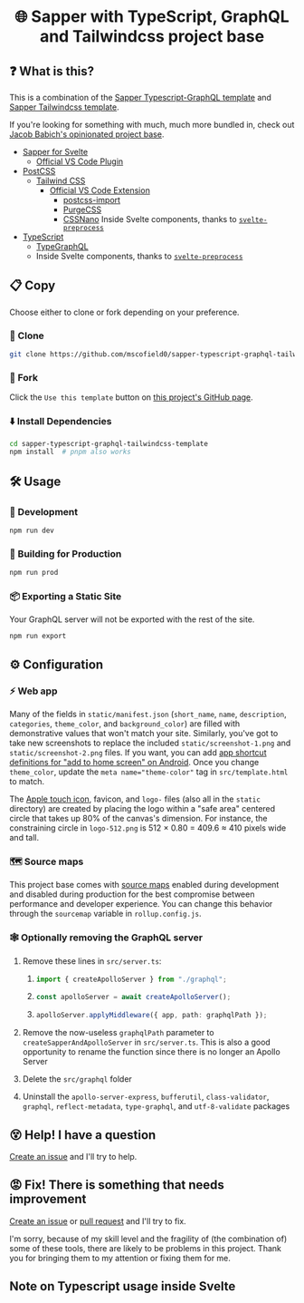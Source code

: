<h1 align="center">🌐 Sapper with TypeScript, GraphQL and Tailwindcss project base</h1>

## ❓ What is this?

This is a combination of the [Sapper Typescript-GraphQL template](https://github.com/babichjacob/sapper-typescript-graphql-template) and [Sapper Tailwindcss template](https://github.com/sarioglu/sapper-tailwindcss-template).

If you're looking for something with much, much more bundled in, check out [Jacob Babich's opinionated project base](https://github.com/babichjacob/sapper-firebase-typescript-graphql-tailwindcss-actions-template).

- [Sapper for Svelte](https://sapper.svelte.dev/)
  - [Official VS Code Plugin](https://marketplace.visualstudio.com/items?itemName=svelte.svelte-vscode)
- [PostCSS](https://postcss.org/)
  - [Tailwind CSS](https://tailwindcss.com/)
    - [Official VS Code Extension](https://marketplace.visualstudio.com/items?itemName=bradlc.vscode-tailwindcss)
      - [postcss-import](https://github.com/postcss/postcss-import)
      - [PurgeCSS](https://www.purgecss.com/)
      - [CSSNano](https://cssnano.co/)
      Inside Svelte components, thanks to [`svelte-preprocess`](https://github.com/kaisermann/svelte-preprocess)
- [TypeScript](https://www.typescriptlang.org/)
  - [TypeGraphQL](https://typegraphql.com/)
  - Inside Svelte components, thanks to [`svelte-preprocess`](https://github.com/kaisermann/svelte-preprocess)

## 📋 Copy

Choose either to clone or fork depending on your preference.

### 🐑 Clone

```sh
git clone https://github.com/mscofield0/sapper-typescript-graphql-tailwindcss-template
```

### 🍴 Fork

Click the `Use this template` button on [this project's GitHub page](https://github.com/mscofield0/sapper-typescript-graphql-tailwindcss-template).

### ⬇️ Install Dependencies

```sh
cd sapper-typescript-graphql-tailwindcss-template
npm install  # pnpm also works
```

## 🛠 Usage

### 🧪 Development
```sh
npm run dev
```

### 🔨 Building for Production
```sh
npm run prod
```

### 📦 Exporting a Static Site
Your GraphQL server will not be exported with the rest of the site.

```sh
npm run export
```

## ⚙ Configuration

### ⚡ Web app
Many of the fields in `static/manifest.json` (`short_name`, `name`, `description`, `categories`, `theme_color`, and `background_color`) are filled with demonstrative values that won't match your site. Similarly, you've got to take new screenshots to replace the included `static/screenshot-1.png` and `static/screenshot-2.png` files. If you want, you can add [app shortcut definitions for "add to home screen" on Android](https://web.dev/app-shortcuts/#define-app-shortcuts-in-the-web-app-manifest). Once you change `theme_color`, update the `meta name="theme-color"` tag in `src/template.html` to match.

The [Apple touch icon](https://developer.apple.com/library/archive/documentation/AppleApplications/Reference/SafariWebContent/ConfiguringWebApplications/ConfiguringWebApplications.html), favicon, and `logo-` files (also all in the `static` directory) are created by placing the logo within a "safe area" centered circle that takes up 80% of the canvas's dimension. For instance, the constraining circle in `logo-512.png` is 512 × 0.80 = 409.6 ≈ 410 pixels wide and tall. 

### 🗺 Source maps
This project base comes with [source maps](https://blog.teamtreehouse.com/introduction-source-maps) enabled during development and disabled during production for the best compromise between performance and developer experience. You can change this behavior through the `sourcemap` variable in `rollup.config.js`.

### 🕸 Optionally removing the GraphQL server
1. Remove these lines in `src/server.ts`:
    1. ```ts
       import { createApolloServer } from "./graphql";
       ```
    2. ```ts
       const apolloServer = await createApolloServer();
       ```
    3. ```ts
       apolloServer.applyMiddleware({ app, path: graphqlPath });
       ```

2. Remove the now-useless `graphqlPath` parameter to `createSapperAndApolloServer` in `src/server.ts`. This is also a good opportunity to rename the function since there is no longer an Apollo Server

3. Delete the `src/graphql` folder

4. Uninstall the `apollo-server-express`, `bufferutil`, `class-validator`, `graphql`, `reflect-metadata`, `type-graphql`, and `utf-8-validate` packages

## 😵 Help! I have a question

[Create an issue](https://github.com/mscofield0/sapper-typescript-graphql-tailwindcss-template/issues/new) and I'll try to help.

## 😡 Fix! There is something that needs improvement

[Create an issue](https://github.com/mscofield0/sapper-typescript-graphql-tailwindcss-template/issues/new) or [pull request](https://github.com/mscofield0/sapper-typescript-graphql-tailwindcss-template/pulls) and I'll try to fix.

I'm sorry, because of my skill level and the fragility of (the combination of) some of these tools, there are likely to be problems in this project. Thank you for bringing them to my attention or fixing them for me.

## Note on Typescript usage inside Svelte <script> tags

To use Typescript inside Svelte <script> tags, write it like so:
```ts
<script lang="ts">
    let example: string
</script>
```

## 📄 License

MIT

